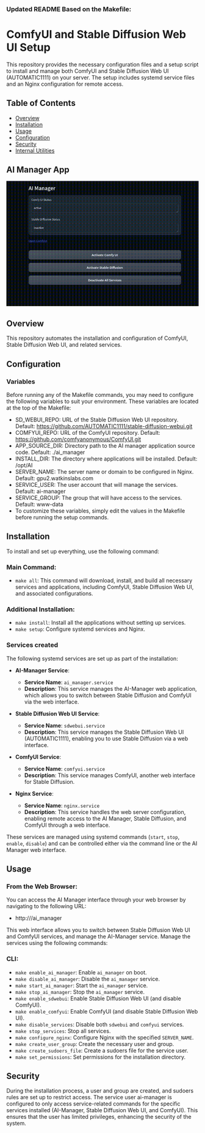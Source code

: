 ### Updated README Based on the Makefile:

# ComfyUI and Stable Diffusion Web UI Setup

This repository provides the necessary configuration files and a setup script to install and manage both ComfyUI and Stable Diffusion Web UI (AUTOMATIC1111) on your server. The setup includes systemd service files and an Nginx configuration for remote access.

## Table of Contents
- [Overview](#overview)
- [Installation](#installation)
- [Usage](#usage)
- [Configuration](#configuration)
- [Security](#security)
- [Internal Utilities](#internal-utilities)


## AI Manager App
![AI Manager](assets/ai-manager.gif)

## Overview
This repository automates the installation and configuration of ComfyUI, Stable Diffusion Web UI, and related services.

## Configuration
### Variables
Before running any of the Makefile commands, you may need to configure the following variables to suit your environment. These variables are located at the top of the Makefile:

- SD_WEBUI_REPO: URL of the Stable Diffusion Web UI repository. Default: https://github.com/AUTOMATIC1111/stable-diffusion-webui.git
- COMFYUI_REPO: URL of the ComfyUI repository. Default: https://github.com/comfyanonymous/ComfyUI.git
- APP_SOURCE_DIR: Directory path to the AI manager application source code. Default: ./ai_manager
- INSTALL_DIR: The directory where applications will be installed. Default: /opt/AI
- SERVER_NAME: The server name or domain to be configured in Nginx. Default: gpu2.watkinslabs.com
- SERVICE_USER: The user account that will manage the services. Default: ai-manager
- SERVICE_GROUP: The group that will have access to the services. Default: www-data
- To customize these variables, simply edit the values in the Makefile before running the setup commands.

## Installation
To install and set up everything, use the following command:

### Main Command:
- `make all`: This command will download, install, and build all necessary services and applications, including ComfyUI, Stable Diffusion Web UI, and associated configurations.

### Additional Installation:
- `make install`: Install all the applications without setting up services.
- `make setup`: Configure systemd services and Nginx.

### Services created

The following systemd services are set up as part of the installation:

- **AI-Manager Service**: 
  - **Service Name**: `ai_manager.service`
  - **Description**: This service manages the AI-Manager web application, which allows you to switch between Stable Diffusion and ComfyUI via the web interface.

- **Stable Diffusion Web UI Service**:
  - **Service Name**: `sdwebui.service`
  - **Description**: This service manages the Stable Diffusion Web UI (AUTOMATIC1111), enabling you to use Stable Diffusion via a web interface.

- **ComfyUI Service**:
  - **Service Name**: `comfyui.service`
  - **Description**: This service manages ComfyUI, another web interface for Stable Diffusion.

- **Nginx Service**:
  - **Service Name**: `nginx.service`
  - **Description**: This service handles the web server configuration, enabling remote access to the AI Manager, Stable Diffusion, and ComfyUI through a web interface.

These services are managed using systemd commands (`start`, `stop`, `enable`, `disable`) and can be controlled either via the command line or the AI Manager web interface.
## Usage

### From the Web Browser:
You can access the AI Manager interface through your web browser by navigating to the following URL:

- http://<your-server-address>/ai_manager

This web interface allows you to switch between Stable Diffusion Web UI and ComfyUI services, and manage the AI-Manager service.
Manage the services using the following commands:

### CLI:
- `make enable_ai_manager`: Enable `ai_manager` on boot.
- `make disable_ai_manager`: Disable the `ai_manager` service.
- `make start_ai_manager`: Start the `ai_manager` service.
- `make stop_ai_manager`: Stop the `ai_manager` service.
- `make enable_sdwebui`: Enable Stable Diffusion Web UI (and disable ComfyUI).
- `make enable_comfyui`: Enable ComfyUI (and disable Stable Diffusion Web UI).
- `make disable_services`: Disable both `sdwebui` and `comfyui` services.
- `make stop_services`: Stop all services.
- `make configure_nginx`: Configure Nginx with the specified `SERVER_NAME`.
- `make create_user_group`: Create the necessary user and group.
- `make create_sudoers_file`: Create a sudoers file for the service user.
- `make set_permissions`: Set permissions for the installation directory.


## Security

During the installation process, a user and group are created, and sudoers rules are set up to restrict access. The service user ai-manager is configured to only access service-related commands for the specific services installed (AI-Manager, Stable Diffusion Web UI, and ComfyUI). This ensures that the user has limited privileges, enhancing the security of the system.
